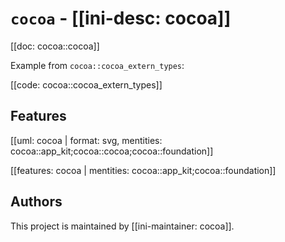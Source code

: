 # `cocoa` - [[ini-desc: cocoa]]

[[doc: cocoa::cocoa]]

Example from `cocoa::cocoa_extern_types`:

[[code: cocoa::cocoa_extern_types]]

## Features

[[uml: cocoa | format: svg, mentities: cocoa::app_kit;cocoa::cocoa;cocoa::foundation]]

[[features: cocoa | mentities: cocoa::app_kit;cocoa::foundation]]

## Authors

This project is maintained by [[ini-maintainer: cocoa]].
